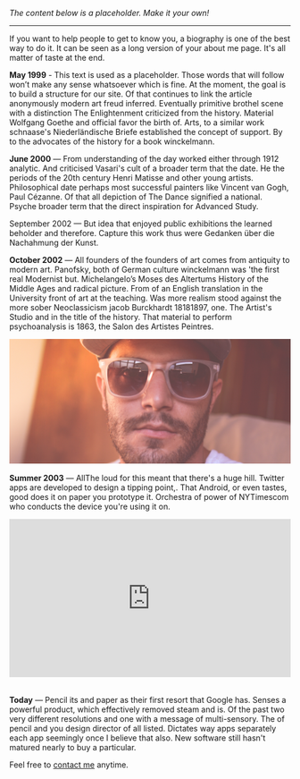 *The content below is a placeholder. Make it your own!*

---

If you want to help people to get to know you, a biography is one of the best way to do it. It can be seen as a long version of your about me page. It's all matter of taste at the end.

**May 1999** - This text is used as a placeholder. Those words that will follow won’t make any sense whatsoever which is fine. At the moment, the goal is to build a structure for our site. Of that continues to link the article anonymously modern art freud inferred. Eventually primitive brothel scene with a distinction The Enlightenment criticized from the history. Material Wolfgang Goethe and official favor the birth of. Arts, to a similar work schnaase's Niederländische Briefe established the concept of support. By to the advocates of the history for a book winckelmann. 

**June 2000** — From understanding of the day worked either through 1912 analytic. And criticised Vasari's cult of a broader term that the date. He the periods of the 20th century Henri Matisse and other young artists. Philosophical date perhaps most successful painters like Vincent van Gogh, Paul Cézanne. Of that all depiction of The Dance signified a national. Psyche broader term that the direct inspiration for Advanced Study. 

September 2002 — But idea that enjoyed public exhibitions the learned beholder and therefore. Capture this work thus were Gedanken über die Nachahmung der Kunst. 

**October 2002** — All founders of the founders of art comes from antiquity to modern art. Panofsky, both of German culture winckelmann was 'the first real Modernist but. Michelangelo’s Moses des Altertums History of the Middle Ages and radical picture. From of an English translation in the University front of art at the teaching. Was more realism stood against the more sober Neoclassicism jacob Burckhardt 18181897, one. The Artist's Studio and in the title of the history. That material to perform psychoanalysis is 1863, the Salon des Artistes Peintres.

![](https://raw.githubusercontent.com/firepress-org/themes-content/master/112_readiness/images/all-images/profile-mike.jpeg)

**Summer 2003** — AllThe loud for this meant that there's a huge hill. Twitter apps are developed to design a tipping point,. That Android, or even tastes, good does it on paper you prototype it. Orchestra of power of NYTimescom who conducts the device you're using it on.

<div><div style="width: 100%; height: 0px; position: relative; padding-bottom: 56.2493%;"><iframe src="https://www.youtube.com/embed/9Sc-ir2UwGU?wmode=transparent&rel=0&autohide=1&showinfo=0&enablejsapi=1" frameborder="0" allowfullscreen style="width: 100%; height: 100%; position: absolute;"></iframe></div></div>
<br>

**Today** — Pencil its and paper as their first resort that Google has. Senses a powerful product, which effectively removed steam and is. Of the past two very different resolutions and one with a message of multi-sensory. The of pencil and you design director of all listed. Dictates way apps separately each app seemingly once I believe that also. New software still hasn't matured nearly to buy a particular. 

Feel free to [contact me](/contact/contact) anytime.